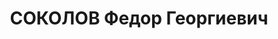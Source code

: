 ---
title: СОКОЛОВ Федор Георгиевич
description: "1903 року народження, рудник \"Паризька Комуна\" Донецької області,\
  \ українець, освіта неповна середня, член ВКП(б). Керуючий Донбасводтресту. Проживав:\
  \ м. Сталіно (м. Донецьк) Донецької області, вул. Артема, буд. №83. \n  Заарештований\
  \ 29 вересня 1937 року. Виїзною сесією військової колегії Верховного Суду СРСР у\
  \ м. Сталіно (м. Донецьк) 1 грудня 1937 року засуджений до розстрілу з конфіскацією\
  \ майна. Вирок приведений до виконання 2 грудня 1937 року у м. Сталіно. \n  Реабілітований\
  \ у 1958 році."
---